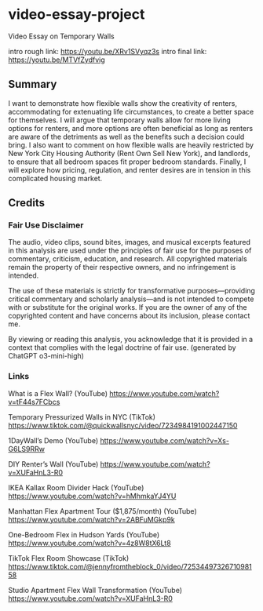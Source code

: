 # video-essay-project
 Video Essay on Temporary Walls

intro rough link: https://youtu.be/XRv1SVyqz3s
intro final link: https://youtu.be/MTVfZydfvig
## Summary
I want to demonstrate how flexible walls show the creativity of renters, accommodating for extenuating life circumstances, to create a better space for themselves. I will argue that temporary walls allow for more living options for renters, and more options are often beneficial as long as renters are aware of the detriments as well as the benefits such a decision could bring. I also want to comment on how flexible walls are heavily restricted by New York City Housing Authority (Rent Own Sell New York), and landlords, to ensure that all bedroom spaces fit proper bedroom standards. Finally, I will explore how pricing, regulation, and renter desires are in tension in this complicated housing market.

## Credits

### Fair Use Disclaimer

The audio, video clips, sound bites, images, and musical excerpts featured in this analysis are used under the principles of fair use for the purposes of commentary, criticism, education, and research. All copyrighted materials remain the property of their respective owners, and no infringement is intended.

The use of these materials is strictly for transformative purposes—providing critical commentary and scholarly analysis—and is not intended to compete with or substitute for the original works. If you are the owner of any of the copyrighted content and have concerns about its inclusion, please contact me.

By viewing or reading this analysis, you acknowledge that it is provided in a context that complies with the legal doctrine of fair use. (generated by ChatGPT o3-mini-high)

### Links

What is a Flex Wall? (YouTube)
https://www.youtube.com/watch?v=tF44s7FCbcs

Temporary Pressurized Walls in NYC (TikTok)
https://www.tiktok.com/@quickwallsnyc/video/7234984191002447150

1DayWall’s Demo (YouTube)
https://www.youtube.com/watch?v=Xs-G6LS9RRw

DIY Renter’s Wall (YouTube)
https://www.youtube.com/watch?v=XUFaHnL3-R0

IKEA Kallax Room Divider Hack (YouTube)
https://www.youtube.com/watch?v=hMhmkaYJ4YU

Manhattan Flex Apartment Tour ($1,875/month) (YouTube)
https://www.youtube.com/watch?v=2ABFuMGkp9k

One-Bedroom Flex in Hudson Yards (YouTube)
https://www.youtube.com/watch?v=4z8W8tX6Lt8

TikTok Flex Room Showcase (TikTok)
https://www.tiktok.com/@jennyfromtheblock_0/video/7253449732671098158

Studio Apartment Flex Wall Transformation (YouTube)
https://www.youtube.com/watch?v=XUFaHnL3-R0
